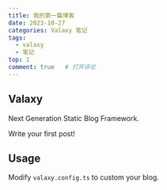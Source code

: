 ```yaml
---
title: 我的第一篇博客
date: 2023-10-27
categories: Valaxy 笔记
tags:
  - valaxy
  - 笔记
top: 1
comment: true	# 打开评论
---
```


## Valaxy

Next Generation Static Blog Framework.

Write your first post!

## Usage

Modify `valaxy.config.ts` to custom your blog.
